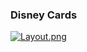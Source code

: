 ### Disney Cards

[![Layout.png](https://i.postimg.cc/ry4xY17t/Layout.png)](https://postimg.cc/PNtCCwXt)
